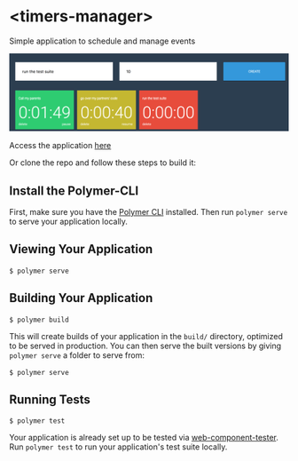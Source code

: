 # \<timers-manager\>

Simple application to schedule and manage events

[![Screenshot](./screenshots/screenshot.png)](https://summerschool-polymer-timers.firebaseapp.com/)


Access the application [here](https://summerschool-polymer-timers.firebaseapp.com/)

Or clone the repo and follow these steps to build it:

## Install the Polymer-CLI

First, make sure you have the [Polymer CLI](https://www.npmjs.com/package/polymer-cli) installed. Then run `polymer serve` to serve your application locally.

## Viewing Your Application

```
$ polymer serve
```

## Building Your Application

```
$ polymer build
```

This will create builds of your application in the `build/` directory, optimized to be served in production. You can then serve the built versions by giving `polymer serve` a folder to serve from:

```
$ polymer serve
```

## Running Tests

```
$ polymer test
```

Your application is already set up to be tested via [web-component-tester](https://github.com/Polymer/web-component-tester). Run `polymer test` to run your application's test suite locally.
